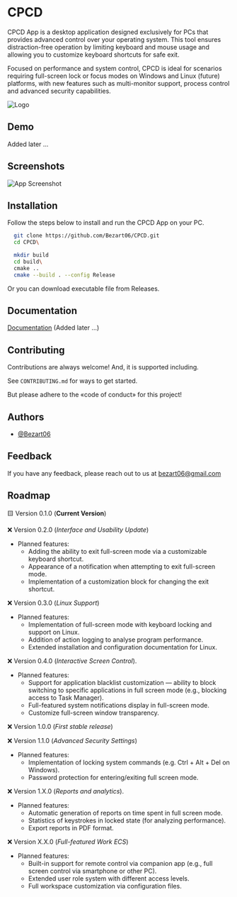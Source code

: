 
# CPCD
CPCD App is a desktop application designed exclusively for PCs that provides advanced control over your operating system. This tool ensures distraction-free operation by limiting keyboard and mouse usage and allowing you to customize keyboard shortcuts for safe exit.

Focused on performance and system control, CPCD is ideal for scenarios requiring full-screen lock or focus modes on Windows and Linux (future) platforms, with new features such as multi-monitor support, process control and advanced security capabilities.

![Logo](https://dev-to-uploads.s3.amazonaws.com/uploads/articles/th5xamgrr6se0x5ro4g6.png)


## Demo

Added later ...


## Screenshots

![App Screenshot](https://via.placeholder.com/468x300?text=App+Screenshot+Here)


## Installation

Follow the steps below to install and run the CPCD App on your PC.

```bash
  git clone https://github.com/Bezart06/CPCD.git
  cd CPCD\
```
```bash
  mkdir build
  cd build\
  cmake ..
  cmake --build . --config Release
```
Or you can download executable file from Releases.
    
## Documentation

[Documentation](https://linktodocumentation) (Added later ...)


## Contributing

Contributions are always welcome! And, it is supported including.

See `CONTRIBUTING.md` for ways to get started.

But please adhere to the «code of conduct» for this project!


## Authors

- [@Bezart06](https://www.github.com/bezart06)


## Feedback

If you have any feedback, please reach out to us at bezart06@gmail.com


## Roadmap

🟨 Version 0.1.0 (**Current Version**)

❌ Version 0.2.0 (*Interface and Usability Update*)
- Planned features:
    - Adding the ability to exit full-screen mode via a customizable keyboard shortcut.
    - Appearance of a notification when attempting to exit full-screen mode.
    - Implementation of a customization block for changing the exit shortcut.

❌ Version 0.3.0 (*Linux Support*)
- Planned features:
    - Implementation of full-screen mode with keyboard locking and support on Linux.
    - Addition of action logging to analyse program performance.   
    - Extended installation and configuration documentation for Linux.

❌ Version 0.4.0 (*Interactive Screen Control*).
- Planned features:
    - Support for application blacklist customization — ability to block switching to specific applications in full screen mode (e.g., blocking access to Task Manager).
    - Full-featured system notifications display in full-screen mode.
    - Customize full-screen window transparency.

❌ Version 1.0.0 (*First stable release*)

❌ Version 1.1.0 (*Advanced Security Settings*)
- Planned features:
    - Implementation of locking system commands (e.g. Ctrl + Alt + Del on Windows).
    - Password protection for entering/exiting full screen mode.

❌ Version 1.X.0 (*Reports and analytics*).
- Planned features:
    - Automatic generation of reports on time spent in full screen mode.
    - Statistics of keystrokes in locked state (for analyzing performance).
    - Export reports in PDF format.

❌ Version X.X.0 (*Full-featured Work ECS*)
- Planned features:
    - Built-in support for remote control via companion app (e.g., full screen control via smartphone or other PC).
    - Extended user role system with different access levels.
    - Full workspace customization via configuration files.

